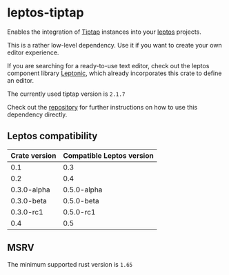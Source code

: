# leptos-tiptap

Enables the integration of [Tiptap](https://tiptap.dev/) instances into your [leptos](https://leptos.dev/) projects.

This is a rather low-level dependency. Use it if you want to create your own editor experience.

If you are searching for a ready-to-use text editor, check out the leptos component
library [Leptonic](https://leptonic.dev/), which already incorporates this crate to define an editor.

The currently used tiptap version is `2.1.7`

Check out the [repository](https://github.com/lpotthast/leptos-tiptap) for further instructions on how to use this
dependency directly.

## Leptos compatibility

| Crate version | Compatible Leptos version |
|---------------|---------------------------|
| 0.1           | 0.3                       |
| 0.2           | 0.4                       |
| 0.3.0-alpha   | 0.5.0-alpha               |
| 0.3.0-beta    | 0.5.0-beta                |
| 0.3.0-rc1     | 0.5.0-rc1                 |
| 0.4           | 0.5                       |

## MSRV

The minimum supported rust version is `1.65`
